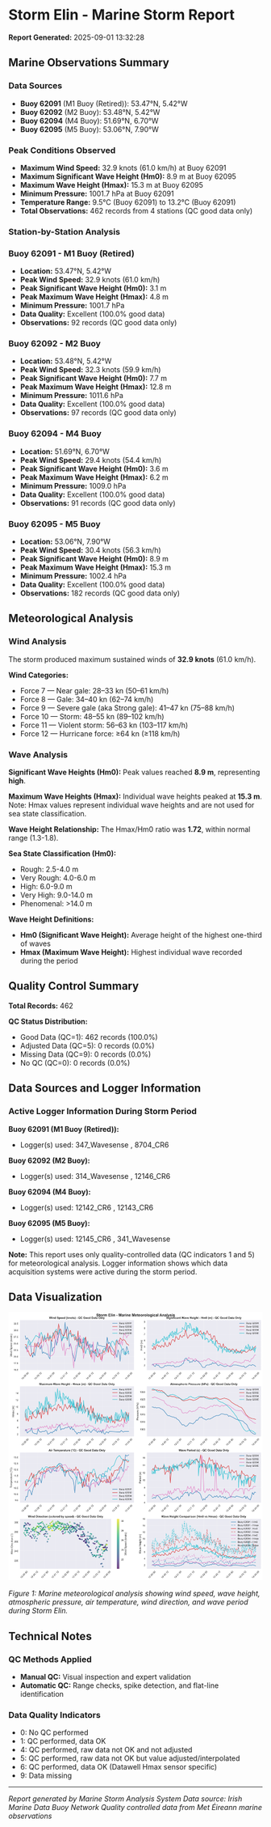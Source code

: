 # Storm Elin - Marine Storm Report

**Report Generated:** 2025-09-01 13:32:28

## Marine Observations Summary

### Data Sources
- **Buoy 62091** (M1 Buoy (Retired)): 53.47°N, 5.42°W
- **Buoy 62092** (M2 Buoy): 53.48°N, 5.42°W
- **Buoy 62094** (M4 Buoy): 51.69°N, 6.70°W
- **Buoy 62095** (M5 Buoy): 53.06°N, 7.90°W

### Peak Conditions Observed

- **Maximum Wind Speed:** 32.9 knots (61.0 km/h) at Buoy 62091
- **Maximum Significant Wave Height (Hm0):** 8.9 m at Buoy 62095
- **Maximum Wave Height (Hmax):** 15.3 m at Buoy 62095
- **Minimum Pressure:** 1001.7 hPa at Buoy 62091
- **Temperature Range:** 9.5°C (Buoy 62091) to 13.2°C (Buoy 62091)
- **Total Observations:** 462 records from 4 stations (QC good data only)


### Station-by-Station Analysis

### Buoy 62091 - M1 Buoy (Retired)
- **Location:** 53.47°N, 5.42°W
- **Peak Wind Speed:** 32.9 knots (61.0 km/h)
- **Peak Significant Wave Height (Hm0):** 3.1 m  
- **Peak Maximum Wave Height (Hmax):** 4.8 m
- **Minimum Pressure:** 1001.7 hPa
- **Data Quality:** Excellent (100.0% good data)
- **Observations:** 92 records (QC good data only)


### Buoy 62092 - M2 Buoy
- **Location:** 53.48°N, 5.42°W
- **Peak Wind Speed:** 32.3 knots (59.9 km/h)
- **Peak Significant Wave Height (Hm0):** 7.7 m  
- **Peak Maximum Wave Height (Hmax):** 12.8 m
- **Minimum Pressure:** 1011.6 hPa
- **Data Quality:** Excellent (100.0% good data)
- **Observations:** 97 records (QC good data only)


### Buoy 62094 - M4 Buoy
- **Location:** 51.69°N, 6.70°W
- **Peak Wind Speed:** 29.4 knots (54.4 km/h)
- **Peak Significant Wave Height (Hm0):** 3.6 m  
- **Peak Maximum Wave Height (Hmax):** 6.2 m
- **Minimum Pressure:** 1009.0 hPa
- **Data Quality:** Excellent (100.0% good data)
- **Observations:** 91 records (QC good data only)


### Buoy 62095 - M5 Buoy
- **Location:** 53.06°N, 7.90°W
- **Peak Wind Speed:** 30.4 knots (56.3 km/h)
- **Peak Significant Wave Height (Hm0):** 8.9 m  
- **Peak Maximum Wave Height (Hmax):** 15.3 m
- **Minimum Pressure:** 1002.4 hPa
- **Data Quality:** Excellent (100.0% good data)
- **Observations:** 182 records (QC good data only)


## Meteorological Analysis

### Wind Analysis

The storm produced maximum sustained winds of **32.9 knots** (61.0 km/h).

**Wind Categories:**
- Force 7 — Near gale: 28–33 kn (50–61 km/h)
- Force 8 — Gale: 34–40 kn (62–74 km/h)
- Force 9 — Severe gale (aka Strong gale): 41–47 kn (75–88 km/h)
- Force 10 — Storm: 48–55 kn (89–102 km/h)
- Force 11 — Violent storm: 56–63 kn (103–117 km/h)
- Force 12 — Hurricane force: ≥64 kn (≥118 km/h)


### Wave Analysis  

**Significant Wave Heights (Hm0):** Peak values reached **8.9 m**, representing **high**.

**Maximum Wave Heights (Hmax):** Individual wave heights peaked at **15.3 m**. Note: Hmax values represent individual wave heights and are not used for sea state classification.

**Wave Height Relationship:** The Hmax/Hm0 ratio was **1.72**, within normal range (1.3-1.8).

**Sea State Classification (Hm0):**
- Rough: 2.5-4.0 m
- Very Rough: 4.0-6.0 m
- High: 6.0-9.0 m
- Very High: 9.0-14.0 m
- Phenomenal: >14.0 m

**Wave Height Definitions:**
- **Hm0 (Significant Wave Height):** Average height of the highest one-third of waves
- **Hmax (Maximum Wave Height):** Highest individual wave recorded during the period


## Quality Control Summary

**Total Records:** 462

**QC Status Distribution:**
- Good Data (QC=1): 462 records (100.0%)
- Adjusted Data (QC=5): 0 records (0.0%)
- Missing Data (QC=9): 0 records (0.0%)
- No QC (QC=0): 0 records (0.0%)



## Data Sources and Logger Information

### Active Logger Information During Storm Period

**Buoy 62091 (M1 Buoy (Retired)):**
- Logger(s) used: 347_Wavesense  , 8704_CR6       

**Buoy 62092 (M2 Buoy):**
- Logger(s) used: 314_Wavesense  , 12146_CR6      

**Buoy 62094 (M4 Buoy):**
- Logger(s) used: 12142_CR6      , 12143_CR6      

**Buoy 62095 (M5 Buoy):**
- Logger(s) used: 12145_CR6      , 341_Wavesense  

**Note:** This report uses only quality-controlled data (QC indicators 1 and 5) for meteorological analysis. Logger information shows which data acquisition systems were active during the storm period.

## Data Visualization

![Storm Overview](Storm_Elin_overview.png)

*Figure 1: Marine meteorological analysis showing wind speed, wave height, atmospheric pressure, air temperature, wind direction, and wave period during Storm Elin.*

## Technical Notes

### QC Methods Applied
- **Manual QC:** Visual inspection and expert validation
- **Automatic QC:** Range checks, spike detection, and flat-line identification

### Data Quality Indicators
- 0: No QC performed
- 1: QC performed, data OK
- 4: QC performed, raw data not OK and not adjusted
- 5: QC performed, raw data not OK but value adjusted/interpolated
- 6: QC performed, data OK (Datawell Hmax sensor specific)
- 9: Data missing

---

*Report generated by Marine Storm Analysis System*
*Data source: Irish Marine Data Buoy Network*
*Quality controlled data from Met Éireann marine observations*
